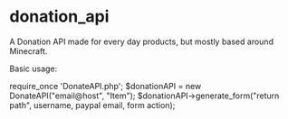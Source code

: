 donation_api
============

A Donation API made for every day products, but mostly based around Minecraft.


Basic usage:

  require_once 'DonateAPI.php';
  $donationAPI = new DonateAPI("email@host", "Item");
  $donationAPI->generate_form("return path", username, paypal email, form action);
